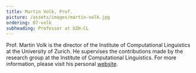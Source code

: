 ```yaml
---
title: Martin Volk, Prof.
picture: /assets/images/martin-volk.jpg
ordering: 07-volk
subheading: Professor at UZH-CL
---
```


Prof. Martin Volk is the director of the Institute of Computational Linguistics at the University of Zurich. He supervises the contributions made by the research group at the Institute of Computational Linguistics. For more information, please visit his personal [website](http://www.cl.uzh.ch/de/people/team/Computerlinguistikteam/volk.html).
